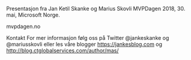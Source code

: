 Presentasjon fra Jan Ketil Skanke og Marius Skovli MVPDagen 2018, 30. mai, Microsoft Norge.

mvpdagen.no

Kontakt
For mer informasjon følg oss på Twitter @jankeskanke og @mariusskovli eller les våre blogger https://jankesblog.com og http://blog.ctglobalservices.com/author/mas/ 

